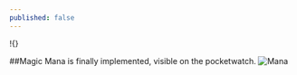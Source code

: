```yaml
---
published: false
---
```



!{}
<!--excerpt-->

##Magic
Mana is finally implemented, visible on the pocketwatch.
![Mana]()